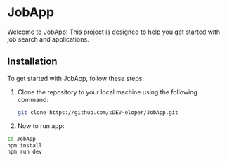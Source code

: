 # JobApp

Welcome to JobApp! This project is designed to help you get started with job search and applications.

## Installation

To get started with JobApp, follow these steps:

1. Clone the repository to your local machine using the following command:

   ```bash
   git clone https://github.com/sDEV-eloper/JobApp.git

2. Now to run app:

``` bash 
cd JobApp
npm install
npm run dev

